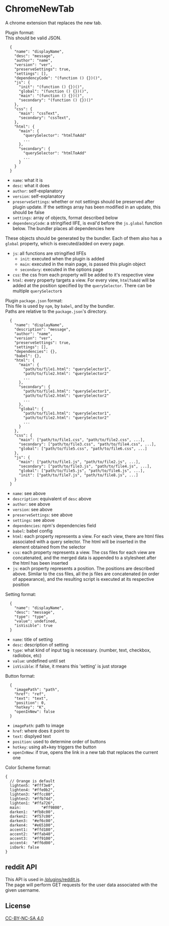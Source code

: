 ChromeNewTab
============

A chrome extension that replaces the new tab.

Plugin format:  
This should be valid JSON.  
```
  {
    "name": "displayName",
    "desc": "message",
    "author": "name",
    "version": "ver",
    "preserveSettings": true,
    "settings": [],
    "dependencyCode": "(function () {})()",
    "js": {
      "init": "(function () {})()",
      "global": "(function () {})()",
      "main": "(function () {})()",
      "secondary": "(function () {})()"
    },
    "css": {
      "main": "cssText",
      "secondary": "cssText",
    },
    "html": {
      "main": {
        "querySelector": "htmlToAdd"
        ...
      },
      "secondary": {
        "querySelector": "htmlToAdd"
        ...
      }
    }
  }
```
- `name`: what it is
- `desc`: what it does
- `author`: self-explanatory
- `version`: self-explanatory
- `preserveSettings`: whether or not settings should be preserved after plugin update. If the settings array has been modified in an update, this should be false
- `settings`: array of objects, format described below
- `dependencyCode`: a stringified IIFE, is eval'd before the `js.global` function below. The bundler places all dependencies here

These objects should be generated by the bundler.
Each of them also has a `global` property, which is executed/added on every page.
- `js`: all functions are stringified IIFEs
  - `init`: executed when the plugin is added
  - `main`: executed in the main page, is passed this plugin object
  - `secondary`: executed in the options page
- `css`: the css from each property will be added to it's respective view
- `html`: every property targets a view. For every view, `htmlToAdd` will be added at the position specified by the `querySelector`. There can be multiple `querySelector`s

Plugin `package.json` format:  
This file is used by `npm`, by `babel`, and by the bundler.  
Paths are relative to the `package.json`'s directory.
```
  {
    "name": "displayName",
    "description": "message",
    "author": "name",
    "version": "ver",
    "preserveSettings": true,
    "settings": [],
    "dependencies": {},
    "babel": {},
    "html": {
      "main": {
        "path/to/file1.html": "querySelector1",
        "path/to/file2.html": "querySelector2"
        ...
      },
      "secondary": {
        "path/to/file1.html": "querySelector1",
        "path/to/file2.html": "querySelector2"
        ...
      },
      "global": {
        "path/to/file1.html": "querySelector1",
        "path/to/file2.html": "querySelector2"
        ...
      }
    },
    "css": {
      "main": ["path/to/file1.css", "path/to/file2.css", ...],
      "secondary": ["path/to/file3.css", "path/to/file4.css", ...],
      "global": ["path/to/file5.css", "path/to/file6.css", ...]
    },
    "js": {
      "main": ["path/to/file1.js", "path/to/file2.js", ...],
      "secondary": ["path/to/file3.js", "path/to/file4.js", ...],
      "global": ["path/to/file5.js", "path/to/file6.js", ...],
      "init": ["path/to/file7.js", "path/to/file8.js", ...]
    }
  }
```
- `name`: see above
- `description`: equivalent of `desc` above
- `author`: see above
- `version`: see above
- `preserveSettings`: see above
- `settings`: see above
- `dependencies`: npm's dependencies field
- `babel`: babel config
- `html`: each property represents a view. For each view, there are html files associated with a query selector. The html will be inserted in the element obtained from the selector
- `css`: each property represents a view. The css files for each view are concatenated, and the merged data is appended to a stylesheet after the html has been inserted
- `js`: each property represents a position. The positions are described above. Similar to the css files, all the js files are concatenated (in order of appearance), and the resulting script is executed at its respective position

Setting format:
```
  {
    "name": "displayName",
    "desc": "message",
    "type": "type",
    "value": undefined,
    "isVisible": true
  }
```
- `name`: title of setting
- `desc`: description of setting
- `type`: what kind of input tag is necessary. (number, text, checkbox, radiobox, etc)
- `value`: undefined until set
- `isVisible`: if false, it means this 'setting' is just storage

Button format:
```
  {
    "imagePath": "path",
    "href": "ref",
    "text": "text",
    "position": 0,
    "hotkey": "K",
    "openInNew": false
  }
```
- `imagePath`: path to image
- `href`: where does it point to
- `text`: displyed text
- `position`: used to determine order of buttons
- `hotkey`: using alt+key triggers the button
- `openInNew`: if true, opens the link in a new tab that replaces the current one

Color Scheme format:
```
{
  // Orange is default
  lighten5: "#fff3e0",
  lighten4: "#ffe0b2",
  lighten3: "#ffcc80",
  lighten2: "#ffb74d",
  lighten1: "#ffa726",
  main: 		"#ff9800",
  darken1: 	"#fb8c00",
  darken2: 	"#f57c00",
  darken3: 	"#ef6c00",
  darken4: 	"#e65100",
  accent1: 	"#ffd180",
  accent2: 	"#ffab40",
  accent3: 	"#ff9100",
  accent4: 	"#ff6d00",
  isDark: false
}
```

## reddit API
This API is used in [/plugins/reddit.js](https://github.com/slak44/ChromeNewTab/tree/master/plugins/reddit.js).  
The page will perform GET requests for the user data associated with the given username.
## License
[CC-BY-NC-SA 4.0](http://creativecommons.org/licenses/by-nc-sa/4.0/legalcode)

